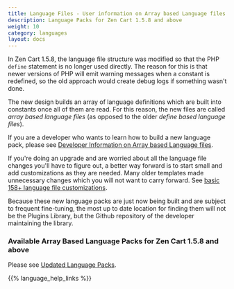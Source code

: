 ```yaml
---
title: Language Files - User information on Array based Language files 
description: Language Packs for Zen Cart 1.5.8 and above 
weight: 10 
category: languages 
layout: docs
---
```


In Zen Cart 1.5.8, the language file structure was modified so that the PHP `define` statement is no longer used directly.  The reason for this is that newer versions of PHP will emit warning messages when a constant is redefined, so the old approach would create debug logs if something wasn't done.

The new design builds an array of language definitions which are built into constants once all of them are read.  For this reason, the new files are called *array based language files* (as opposed to the older *define based language files*). 


If you are a developer who wants to learn how to build a new language pack, please see [Developer Information on Array based Language files](/dev/languages/158_language_files/). 

If you're doing an upgrade and are worried about all the language file changes you'll have to figure out, a better way forward is to start small and add customizations as they are needed.  Many older templates made unnecessary changes which you will not want to carry forward.  See [basic 158+ language file customizations](/user/languages/basic_158_language_customizations/).

Because these new language packs are just now being built and are subject to frequent fine-tuning, the most up to date location for finding them will not be the Plugins Library, but the Github repository of the developer maintaining the library. 

### Available Array Based Language Packs for Zen Cart 1.5.8 and above

Please see [Updated Language Packs](/user/languages/updated_language_packs/). 

{{% language_help_links %}}

